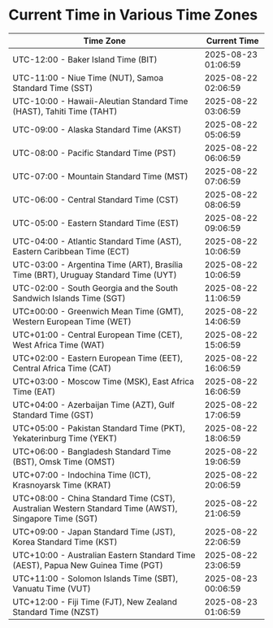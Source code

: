 # Current Time in Various Time Zones

| Time Zone | Current Time |
|-----------|--------------|
| UTC-12:00 - Baker Island Time (BIT) | 2025-08-23 01:06:59 |
| UTC-11:00 - Niue Time (NUT), Samoa Standard Time (SST) | 2025-08-22 02:06:59 |
| UTC-10:00 - Hawaii-Aleutian Standard Time (HAST), Tahiti Time (TAHT) | 2025-08-22 03:06:59 |
| UTC-09:00 - Alaska Standard Time (AKST) | 2025-08-22 05:06:59 |
| UTC-08:00 - Pacific Standard Time (PST) | 2025-08-22 06:06:59 |
| UTC-07:00 - Mountain Standard Time (MST) | 2025-08-22 07:06:59 |
| UTC-06:00 - Central Standard Time (CST) | 2025-08-22 08:06:59 |
| UTC-05:00 - Eastern Standard Time (EST) | 2025-08-22 09:06:59 |
| UTC-04:00 - Atlantic Standard Time (AST), Eastern Caribbean Time (ECT) | 2025-08-22 10:06:59 |
| UTC-03:00 - Argentina Time (ART), Brasília Time (BRT), Uruguay Standard Time (UYT) | 2025-08-22 10:06:59 |
| UTC-02:00 - South Georgia and the South Sandwich Islands Time (SGT) | 2025-08-22 11:06:59 |
| UTC±00:00 - Greenwich Mean Time (GMT), Western European Time (WET) | 2025-08-22 14:06:59 |
| UTC+01:00 - Central European Time (CET), West Africa Time (WAT) | 2025-08-22 15:06:59 |
| UTC+02:00 - Eastern European Time (EET), Central Africa Time (CAT) | 2025-08-22 16:06:59 |
| UTC+03:00 - Moscow Time (MSK), East Africa Time (EAT) | 2025-08-22 16:06:59 |
| UTC+04:00 - Azerbaijan Time (AZT), Gulf Standard Time (GST) | 2025-08-22 17:06:59 |
| UTC+05:00 - Pakistan Standard Time (PKT), Yekaterinburg Time (YEKT) | 2025-08-22 18:06:59 |
| UTC+06:00 - Bangladesh Standard Time (BST), Omsk Time (OMST) | 2025-08-22 19:06:59 |
| UTC+07:00 - Indochina Time (ICT), Krasnoyarsk Time (KRAT) | 2025-08-22 20:06:59 |
| UTC+08:00 - China Standard Time (CST), Australian Western Standard Time (AWST), Singapore Time (SGT) | 2025-08-22 21:06:59 |
| UTC+09:00 - Japan Standard Time (JST), Korea Standard Time (KST) | 2025-08-22 22:06:59 |
| UTC+10:00 - Australian Eastern Standard Time (AEST), Papua New Guinea Time (PGT) | 2025-08-22 23:06:59 |
| UTC+11:00 - Solomon Islands Time (SBT), Vanuatu Time (VUT) | 2025-08-23 00:06:59 |
| UTC+12:00 - Fiji Time (FJT), New Zealand Standard Time (NZST) | 2025-08-23 01:06:59 |
